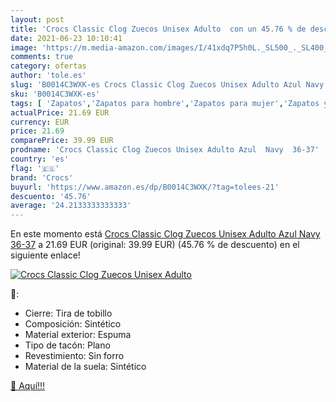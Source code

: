 ```yaml
---
layout: post
title: 'Crocs Classic Clog Zuecos Unisex Adulto  con un 45.76 % de descuento'
date: 2021-06-23 10:10:41
image: 'https://m.media-amazon.com/images/I/41xdq7P5h0L._SL500_._SL400_.jpg'
comments: true
category: ofertas
author: 'tole.es'
slug: 'B0014C3WXK-es Crocs Classic Clog Zuecos Unisex Adulto Azul Navy 36-37'
sku: 'B0014C3WXK-es'
tags: [ 'Zapatos','Zapatos para hombre','Zapatos para mujer','Zapatos y complementos','Zuecos y mules de mujer','Zuecos y mules para hombre','crocs','zuecos', ]
actualPrice: 21.69 EUR
currency: EUR
price: 21.69
comparePrice: 39.99 EUR
prodname: 'Crocs Classic Clog Zuecos Unisex Adulto Azul  Navy  36-37'
country: 'es'
flag: '🇪🇸'
brand: 'Crocs'
buyurl: 'https://www.amazon.es/dp/B0014C3WXK/?tag=tolees-21'
descuento: '45.76'
average: '24.2133333333333'
---
```


En este momento está [Crocs Classic Clog Zuecos Unisex Adulto Azul  Navy  36-37](https://www.amazon.es/dp/B0014C3WXK/?tag=tolees-21) a 21.69 EUR (original: 39.99 EUR) (45.76 %  de descuento) en el siguiente enlace!

[![Crocs Classic Clog Zuecos Unisex Adulto ](https://m.media-amazon.com/images/I/41xdq7P5h0L._SL500_._SL400_.jpg)](https://www.amazon.es/dp/B0014C3WXK/?tag=tolees-21)

🔎:

- Cierre: Tira de tobillo
- Composición: Sintético
- Material exterior: Espuma
- Tipo de tacón: Plano
- Revestimiento: Sin forro
- Material de la suela: Sintético

[🛒 Aquí!!!](https://www.amazon.es/dp/B0014C3WXK/?tag=tolees-21)
